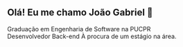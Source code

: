## Olá! Eu me chamo João Gabriel 👋
Graduação em Engenharia de Software na PUCPR <br>
Desenvolvedor Back-end
À procura de um estágio na área.
